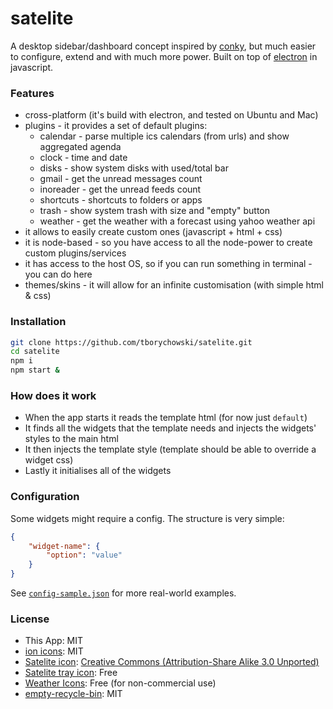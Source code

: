# satelite

A desktop sidebar/dashboard concept inspired by [conky](https://github.com/brndnmtthws/conky), but much easier to configure, extend and with much more power. Built on top of [electron](http://electron.atom.io/) in javascript.

### Features
- cross-platform (it's build with electron, and tested on Ubuntu and Mac)
- plugins - it provides a set of default plugins:
   - calendar - parse multiple ics calendars (from urls) and show aggregated agenda 
   - clock - time and date
   - disks - show system disks with used/total bar
   - gmail - get the unread messages count
   - inoreader - get the unread feeds count
   - shortcuts - shortcuts to folders or apps
   - trash - show system trash with size and "empty" button
   - weather - get the weather with a forecast using yahoo weather api
- it allows to easily create custom ones (javascript + html + css)
- it is node-based - so you have access to all the node-power to create custom plugins/services
- it has access to the host OS, so if you can run something in terminal - you can do here 
- themes/skins - it will allow for an infinite customisation (with simple html & css)

### Installation
```sh
git clone https://github.com/tborychowski/satelite.git
cd satelite
npm i
npm start &
```

### How does it work
- When the app starts it reads the template html (for now just `default`)
- It finds all the widgets that the template needs and injects the widgets' styles to the main html
- It then injects the template style (template should be able to override a widget css)
- Lastly it initialises all of the widgets


### Configuration
Some widgets might require a config. The structure is very simple:
```json
{
	"widget-name": {
		"option": "value"
	}
}
```
See [`config-sample.json`](https://github.com/tborychowski/satelite/blob/master/config-sample.json) for more real-world examples.




### License
- This App: MIT
- [ion icons](http://ionicons.com/): MIT
- [Satelite icon](https://www.iconfinder.com/icons/531906/antenna_building_communication_radar_satelite_icon#size=128): [Creative Commons (Attribution-Share Alike 3.0 Unported)](http://creativecommons.org/licenses/by-sa/3.0/)
- [Satelite tray icon](https://www.iconfinder.com/icons/322495/satelite_icon#size=128): Free
- [Weather Icons](http://vclouds.deviantart.com/gallery/#/d2ynulp): Free (for non-commercial use)
- [empty-recycle-bin](https://github.com/sindresorhus/empty-recycle-bin): MIT
